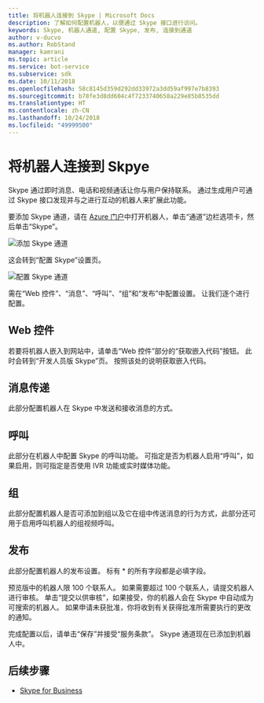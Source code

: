 ```yaml
---
title: 将机器人连接到 Skype | Microsoft Docs
description: 了解如何配置机器人，以便通过 Skype 接口进行访问。
keywords: Skype, 机器人通道, 配置 Skype, 发布, 连接到通道
author: v-ducvo
ms.author: RobStand
manager: kamrani
ms.topic: article
ms.service: bot-service
ms.subservice: sdk
ms.date: 10/11/2018
ms.openlocfilehash: 58c8145d359d292dd33972a3dd59af997e7b8393
ms.sourcegitcommit: b78fe3d8dd604c4f7233740658a229e85b8535dd
ms.translationtype: HT
ms.contentlocale: zh-CN
ms.lasthandoff: 10/24/2018
ms.locfileid: "49999500"
---
```

# <a name="connect-a-bot-to-skype"></a>将机器人连接到 Skpye

Skype 通过即时消息、电话和视频通话让你与用户保持联系。 通过生成用户可通过 Skype 接口发现并与之进行互动的机器人来扩展此功能。

要添加 Skype 通道，请在 [Azure 门户](https://portal.azure.com/)中打开机器人，单击“通道”边栏选项卡，然后单击“Skype”。

![添加 Skype 通道](~/media/channels/skype-addchannel.png)

这会转到“配置 Skype”设置页。

![配置 Skype 通道](~/media/channels/skype_configure.png)

需在“Web 控件”、“消息”、“呼叫”、“组”和“发布”中配置设置。 让我们逐个进行配置。

## <a name="web-control"></a>Web 控件

若要将机器人嵌入到网站中，请单击“Web 控件”部分的“获取嵌入代码”按钮。 此时会转到“开发人员版 Skype”页。 按照该处的说明获取嵌入代码。

## <a name="messaging"></a>消息传递

此部分配置机器人在 Skype 中发送和接收消息的方式。

## <a name="calling"></a>呼叫

此部分在机器人中配置 Skype 的呼叫功能。 可指定是否为机器人启用“呼叫”，如果启用，则可指定是否使用 IVR 功能或实时媒体功能。

## <a name="groups"></a>组

此部分配置机器人是否可添加到组以及它在组中传送消息的行为方式，此部分还可用于启用呼叫机器人的组视频呼叫。

## <a name="publish"></a>发布

此部分配置机器人的发布设置。 标有 * 的所有字段都是必填字段。

预览版中的机器人限 100 个联系人。 如果需要超过 100 个联系人，请提交机器人进行审核。 单击“提交以供审核”，如果接受，你的机器人会在 Skype 中自动成为可搜索的机器人。 如果申请未获批准，你将收到有关获得批准所需要执行的更改的通知。

完成配置以后，请单击“保存”并接受“服务条款”。 Skype 通道现在已添加到机器人中。

## <a name="next-steps"></a>后续步骤

* [Skype for Business](bot-service-channel-connect-skypeforbusiness.md)
